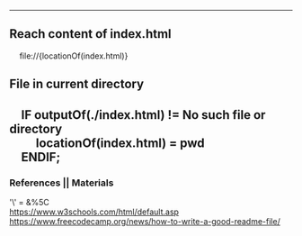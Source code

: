 -----
## Reach content of index.html
&emsp; file://{locationOf(index.html)} 

## File in current directory
&emsp;IF outputOf(./index.html) != No such file or directory <br/>
&emsp;&emsp; locationOf(index.html) = pwd <br/>
&emsp;ENDIF;
-----
### References || Materials <br/>
'\\' = &%5C <br/>
https://www.w3schools.com/html/default.asp <br/>
https://www.freecodecamp.org/news/how-to-write-a-good-readme-file/ <br/>
